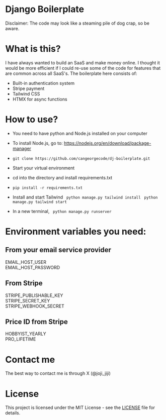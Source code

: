 # Django Boilerplate
Disclaimer: The code may look like a steaming pile of dog crap, so be aware. 

# What is this?
I have always wanted to build an SaaS and make money online. I thought it would be more efficient if I could re-use some of the code for features that are common across all SaaS's. The boilerplate here consists of:

- Built-in authentication system 
- Stripe payment
- Tailwind CSS
- HTMX for async functions

# How to use?
- You need to have python and Node.js installed on your computer
- To install Node.js, go to: https://nodejs.org/en/download/package-manager
- ```git clone https://github.com/cangeorgecode/dj-boilerplate.git```
- Start your virtual environment
- cd into the directory and install requirements.txt
- ``` pip install -r requirements.txt ```

- Install and start Tailwind
``` python manage.py tailwind install```
``` python manage.py tailwind start```

- In a new terminal, 
``` python manage.py runserver```

# Environment variables you need:

## From your email service provider
EMAIL_HOST_USER  
EMAIL_HOST_PASSWORD

## From Stripe
STRIPE_PUBLISHABLE_KEY  
STRIPE_SECRET_KEY  
STRIPE_WEBHOOK_SECRET

## Price ID from Stripe
HOBBYIST_YEARLY  
PRO_LIFETIME

# Contact me
The best way to contact me is through X (@joji_jiji)

# License
This project is licensed under the MIT License - see the [LICENSE](LICENSE) file for details.